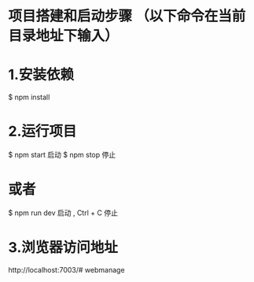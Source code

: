 # 项目搭建和启动步骤 （以下命令在当前目录地址下输入）

# 1.安装依赖 
$ npm install 

# 2.运行项目
$ npm start       启动
$ npm stop        停止
# 或者
$ npm run dev     启动 , Ctrl + C 停止

# 3.浏览器访问地址
http://localhost:7003/# webmanage
